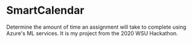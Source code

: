 # SmartCalendar
Determine the amount of time an assignment will take to complete using Azure's ML services. It is my project from the 2020 WSU Hackathon.
